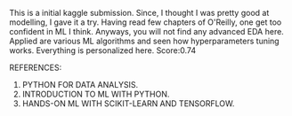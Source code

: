 This is a initial kaggle submission.
Since, I thought I was pretty good at modelling, I gave it a try.
Having read few chapters of O'Reilly, one get too confident in ML I think.
Anyways, you will not find any advanced EDA here.
Applied are various ML algorithms and seen how hyperparameters tuning works.
Everything is personalized here.
Score:0.74

REFERENCES:
1. PYTHON FOR DATA ANALYSIS.
2. INTRODUCTION TO ML WITH PYTHON.
3. HANDS-ON ML WITH SCIKIT-LEARN AND TENSORFLOW.
